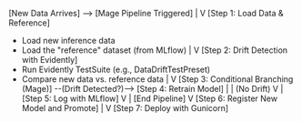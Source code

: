 [New Data Arrives] --> [Mage Pipeline Triggered]
      |
      V
[Step 1: Load Data & Reference]
   - Load new inference data
   - Load the "reference" dataset (from MLflow)
      |
      V
[Step 2: Drift Detection with Evidently]
   - Run Evidently TestSuite (e.g., DataDriftTestPreset)
   - Compare new data vs. reference data
      |
      V
[Step 3: Conditional Branching (Mage)] --(Drift Detected?)--> [Step 4: Retrain Model]
      |                                                            |
 (No Drift)                                                        V
      |                                                     [Step 5: Log with MLflow]
      V                                                            |
[End Pipeline]                                        V
                                                              [Step 6: Register New Model and Promote]
                                                                   |
                                                                   V
                                                              [Step 7: Deploy with Gunicorn]